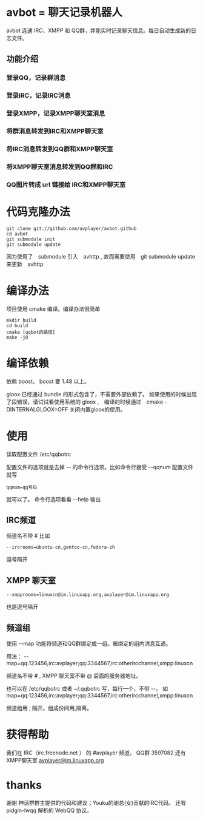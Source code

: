 #  avbot = 聊天记录机器人

avbot 连通 IRC、XMPP 和  QQ群，并能实时记录聊天信息。每日自动生成新的日志文件。

## 功能介绍

### 登录QQ，记录群消息
### 登录IRC，记录IRC消息
### 登录XMPP，记录XMPP聊天室消息
### 将群消息转发到IRC和XMPP聊天室
### 将IRC消息转发到QQ群和XMPP聊天室
### 将XMPP聊天室消息转发到QQ群和IRC
### QQ图片转成 url 链接给 IRC和XMPP聊天室

# 代码克隆办法


	git clone git://github.com/avplayer/avbot.github
	cd avbot
	git submodule init
	git submodule update

因为使用了　submodule 引入　avhttp , 故而需要使用　git submodule update 来更新　avhttp

# 编译办法

项目使用 cmake 编译。编译办法很简单

	mkdir build
	cd build
	cmake [qqbot的路径]
	make -j8
# 编译依赖

依赖 boost。 boost 要 1.48 以上。

gloox 已经通过 bundle 的形式包含了，不需要外部依赖了。
如果使用的时候出现了段错误，请试试看使用系统的 gloox ,　编译的时候通过　cmake -DINTERNALGLOOX=OFF 关闭内置gloox的使用。


# 使用

读取配置文件 /etc/qqbotrc

配置文件的选项就是去掉 -- 的命令行选项。比如命令行接受 --qqnum 
配置文件就写

	qqnum=qq号码

就可以了。
命令行选项看看 --help 输出

## IRC频道

频道名不带 \# 比如

	--ircrooms=ubuntu-cn,gentoo-cn,fedora-zh

逗号隔开

## XMPP 聊天室

	--xmpprooms=linuxcn@im.linuxapp.org,avplayer@im.linuxapp.org

也是逗号隔开

## 频道组

使用 --map 功能将频道和QQ群绑定成一组。被绑定的组内消息互通。

用法：  --map=qq:123456,irc:avplayer;qq:3344567,irc:otherircchannel,xmpp:linuxcn

频道名不带 \# , XMPP 聊天室不带 @ 后面的服务器地址。

也可以在 /etc/qqbotrc 或者 ~/.qqbotrc 写，每行一个，不带 --。
如 map=qq:123456,irc:avplayer;qq:3344567,irc:otherircchannel,xmpp:linuxcn


频道组用 ; 隔开。组成份间用,隔离。

# 获得帮助

我们在 IRC（irc.freenode.net ） 的 \#avplayer 频道。 QQ群 3597082 还有 XMPP聊天室 avplayer@im.linuxapp.org

# thanks

谢谢 神话群群主提供的代码和建议；Youku的谢总(女)贡献的IRC代码。
还有 pidgin-lwqq 解析的 WebQQ 协议。

